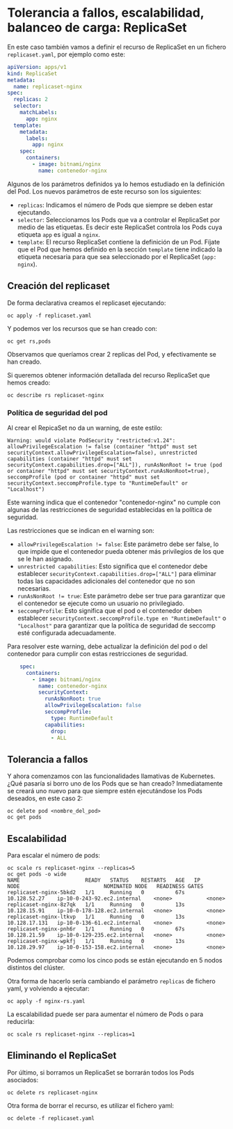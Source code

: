 # Tolerancia a fallos, escalabilidad, balanceo de carga: ReplicaSet

En este caso también vamos a definir el recurso de ReplicaSet en un fichero `replicaset.yaml`, por ejemplo como este:

```yaml
apiVersion: apps/v1
kind: ReplicaSet
metadata:
  name: replicaset-nginx
spec:
  replicas: 2
  selector:
    matchLabels:
      app: nginx
  template:
    metadata:
      labels:
        app: nginx
    spec:
      containers:
        - image: bitnami/nginx
          name: contenedor-nginx
```

Algunos de los parámetros definidos ya lo hemos estudiado en la definición del Pod. Los nuevos parámetros de este recurso son los siguientes:

* `replicas`: Indicamos el número de Pods que siempre se deben estar ejecutando.
* `selector`: Seleccionamos los Pods que va a controlar el ReplicaSet por medio de las etiquetas. Es decir este ReplicaSet controla los Pods cuya etiqueta `app` es igual a `nginx`.
* `template`: El recurso ReplicaSet contiene la definición de un Pod. Fíjate que el Pod que hemos definido en la sección `template` tiene indicado la etiqueta necesaria para que sea seleccionado por el ReplicaSet (`app: nginx`).

## Creación del replicaset

De forma declarativa creamos el replicaset ejecutando:

    oc apply -f replicaset.yaml

Y podemos ver los recursos que se han creado con:

    oc get rs,pods

Observamos que queríamos crear 2 replicas del Pod, y efectivamente se han creado.

Si queremos obtener información detallada del recurso ReplicaSet que hemos creado:

    oc describe rs replicaset-nginx

### Política de seguridad del pod

Al crear el RepicaSet no da un warning, de este estilo: 

```
Warning: would violate PodSecurity "restricted:v1.24": allowPrivilegeEscalation != false (container "httpd" must set securityContext.allowPrivilegeEscalation=false), unrestricted capabilities (container "httpd" must set securityContext.capabilities.drop=["ALL"]), runAsNonRoot != true (pod or container "httpd" must set securityContext.runAsNonRoot=true), seccompProfile (pod or container "httpd" must set securityContext.seccompProfile.type to "RuntimeDefault" or "Localhost")
```

Este warning indica que el contenedor "contenedor-nginx" no cumple con algunas de las restricciones de seguridad establecidas en la política de seguridad.

Las restricciones que se indican en el warning son:

* `allowPrivilegeEscalation != false`: Este parámetro debe ser false, lo que impide que el contenedor pueda obtener más privilegios de los que se le han asignado.
* `unrestricted capabilities`: Esto significa que el contenedor debe establecer `securityContext.capabilities.drop=["ALL"]` para eliminar todas las capacidades adicionales del contenedor que no son necesarias.
* `runAsNonRoot != true`: Este parámetro debe ser true para garantizar que el contenedor se ejecute como un usuario no privilegiado.
* `seccompProfile`: Esto significa que el pod o el contenedor deben establecer `securityContext.seccompProfile.type en "RuntimeDefault"` o `"Localhost"` para garantizar que la política de seguridad de seccomp esté configurada adecuadamente.

Para resolver este warning, debe actualizar la definición del pod o del contenedor para cumplir con estas restricciones de seguridad. 

```yaml
    spec:
      containers:
        - image: bitnami/nginx
          name: contenedor-nginx
          securityContext:
            runAsNonRoot: true
            allowPrivilegeEscalation: false
            seccompProfile:
              type: RuntimeDefault
            capabilities:
              drop:
              - ALL
```


## Tolerancia a fallos

Y ahora comenzamos con las funcionalidades llamativas de Kubernetes. ¿Qué pasaría si borro uno de los Pods que se han creado? Inmediatamente se creará uno nuevo para que siempre estén ejecutándose los Pods deseados, en este caso 2:

    oc delete pod <nombre_del_pod>
    oc get pods

## Escalabilidad

Para escalar el número de pods:

    oc scale rs replicaset-nginx --replicas=5
    oc get pods -o wide
    NAME                     READY   STATUS    RESTARTS   AGE   IP              NODE                           NOMINATED NODE   READINESS GATES
    replicaset-nginx-5bkd2   1/1     Running   0          67s   10.128.52.27    ip-10-0-243-92.ec2.internal    <none>           <none>
    replicaset-nginx-8z7qk   1/1     Running   0          13s   10.128.15.91    ip-10-0-178-128.ec2.internal   <none>           <none>
    replicaset-nginx-ltkvp   1/1     Running   0          13s   10.128.17.131   ip-10-0-136-61.ec2.internal    <none>           <none>
    replicaset-nginx-pnh6r   1/1     Running   0          67s   10.128.21.59    ip-10-0-129-235.ec2.internal   <none>           <none>
    replicaset-nginx-wpkfj   1/1     Running   0          13s   10.128.29.97    ip-10-0-153-158.ec2.internal   <none>           <none>

Podemos comprobar como los cinco pods se están ejecutando en 5 nodos distintos del clúster.

Otra forma de hacerlo sería cambiando el parámetro `replicas` de fichero yaml, y volviendo a ejecutar:

    oc apply -f nginx-rs.yaml

La escalabilidad puede ser para aumentar el número de Pods o para reducirla:

    oc scale rs replicaset-nginx --replicas=1

## Eliminando el ReplicaSet

Por último, si borramos un ReplicaSet se borrarán todos los Pods asociados:

    oc delete rs replicaset-nginx

Otra forma de borrar el recurso, es utilizar el fichero yaml:

    oc delete -f replicaset.yaml